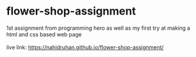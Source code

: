 # flower-shop-assignment
1st assignment from programming hero as well as my first try at making a html and css based web page<br><br>
live link: https://nahidruhan.github.io/flower-shop-assignment/
